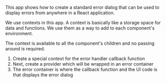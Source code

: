 This app shows how to create a standard error dialog that can be used to display errors from anywhere in a React application. 

We use contexts in this app. A context is basically like a storage space for data and functions. We use them as a way to add to each component's environment. 

The context is available to all the component's children and no passing around is required.

1) Create a special context for the error handler callback function
2) Next, create a provider which will be wrapped in an error container
3) The error container is where the callback function and the UI code is that displays the error dialog
